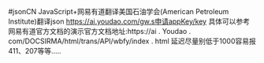 #jsonCN
JavaScript+网易有道翻译美国石油学会(American Petroleum Institute)翻译json
https://ai.youdao.com/gw.s申请appKey/key
具体可以参考网易有道官方文档的演示官方文档地址:https://ai . Youdao . com/DOCSIRMA/html/trans/API/wbfy/index . html
延迟尽量别低于1000容易报411、207等等.....
